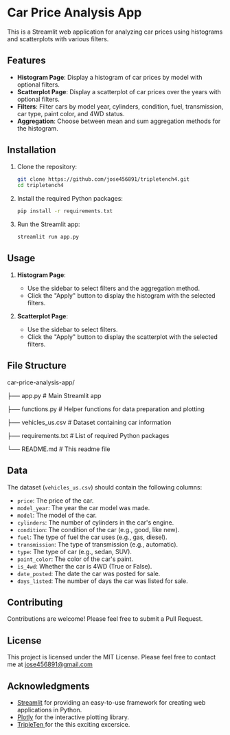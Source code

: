 # Car Price Analysis App

This is a Streamlit web application for analyzing car prices using histograms and scatterplots with various filters.

## Features

- **Histogram Page**: Display a histogram of car prices by model with optional filters.
- **Scatterplot Page**: Display a scatterplot of car prices over the years with optional filters.
- **Filters**: Filter cars by model year, cylinders, condition, fuel, transmission, car type, paint color, and 4WD status.
- **Aggregation**: Choose between mean and sum aggregation methods for the histogram.

## Installation

1. Clone the repository:
    ```bash
    git clone https://github.com/jose456891/tripletench4.git
    cd tripletench4
    ```

2. Install the required Python packages:
    ```bash
    pip install -r requirements.txt
    ```

3. Run the Streamlit app:
    ```bash
    streamlit run app.py
    ```

## Usage

1. **Histogram Page**:
   - Use the sidebar to select filters and the aggregation method.
   - Click the "Apply" button to display the histogram with the selected filters.

2. **Scatterplot Page**:
   - Use the sidebar to select filters.
   - Click the "Apply" button to display the scatterplot with the selected filters.

## File Structure
car-price-analysis-app/

├── app.py # Main Streamlit app

├── functions.py # Helper functions for data preparation and plotting

├── vehicles_us.csv # Dataset containing car information

├── requirements.txt # List of required Python packages

└── README.md # This readme file


## Data

The dataset (`vehicles_us.csv`) should contain the following columns:
- `price`: The price of the car.
- `model_year`: The year the car model was made.
- `model`: The model of the car.
- `cylinders`: The number of cylinders in the car's engine.
- `condition`: The condition of the car (e.g., good, like new).
- `fuel`: The type of fuel the car uses (e.g., gas, diesel).
- `transmission`: The type of transmission (e.g., automatic).
- `type`: The type of car (e.g., sedan, SUV).
- `paint_color`: The color of the car's paint.
- `is_4wd`: Whether the car is 4WD (True or False).
- `date_posted`: The date the car was posted for sale.
- `days_listed`: The number of days the car was listed for sale.

## Contributing

Contributions are welcome! Please feel free to submit a Pull Request.

## License

This project is licensed under the MIT License. Please feel free to contact me at jose456891@gmail.com

## Acknowledgments

- [Streamlit](https://streamlit.io/) for providing an easy-to-use framework for creating web applications in Python.
- [Plotly](https://plotly.com/python/) for the interactive plotting library.
- [TripleTen ](https://tripleten.com/) for the this exciting excersice.



